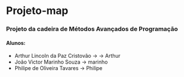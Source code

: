# Projeto-map

### Projeto da cadeira de Métodos Avançados de Programação

#### Alunos: 
- Arthur Lincoln da Paz Cristovão -> -> Arthur
- João Victor Marinho Souza -> marinho
- Philipe de Oliveira Tavares -> Philipe
